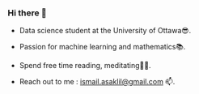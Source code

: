 ### Hi there 👋

<!--
**asaklil/asaklil** is a ✨ _special_ ✨ repository because its `README.md` (this file) appears on your GitHub profile.

Here are some ideas to get you started:

- 🔭 I’m currently working on ...
- 🌱 I’m currently learning ...
- 👯 I’m looking to collaborate on ...
- 🤔 I’m looking for help with ...
- 💬 Ask me about ...
- 📫 How to reach me: ...
- 😄 Pronouns: ...
- ⚡ Fun fact: ...
-->
- Data science student at the University of Ottawa😎.

- Passion for machine learning and mathematics📚.

- Spend free time reading, meditating📖🙏. 

- Reach out to me : ismail.asaklil@gmail.com 📫.
